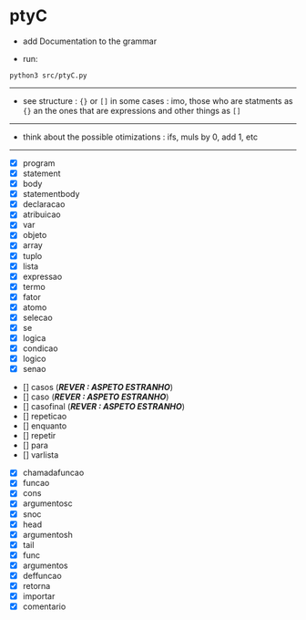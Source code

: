 # ptyC

- add Documentation to the grammar

- run:

```
python3 src/ptyC.py
```

-----------


- see structure : `{}` or `[]` in some cases : imo, those who are statments as `{}` an the ones that are expressions and other things as `[]` 



------------

- think about the possible otimizations : ifs, muls by 0, add 1, etc


------------------


- [x] program
- [x] statement
- [x] body
- [x] statementbody
- [x] declaracao
- [x] atribuicao
- [x] var
- [x] objeto
- [x] array     
- [x] tuplo
- [x] lista
- [x] expressao
- [x] termo
- [x] fator
- [x] atomo
- [x] selecao
- [x] se
- [x] logica
- [x] condicao
- [x] logico
- [x] senao
- [] casos (***REVER : ASPETO ESTRANHO***)
- [] caso (***REVER : ASPETO ESTRANHO***)
- [] casofinal (***REVER : ASPETO ESTRANHO***)
- [] repeticao
- [] enquanto
- [] repetir
- [] para
- [] varlista
- [x] chamadafuncao
- [x] funcao
- [x] cons
- [x] argumentosc
- [x] snoc
- [x] head
- [x] argumentosh
- [x] tail
- [x] func
- [x] argumentos
- [x] deffuncao
- [x] retorna
- [x] importar
- [x] comentario
